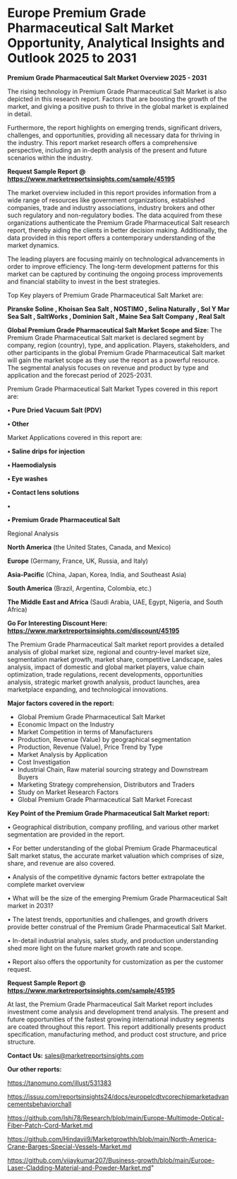 # Europe Premium Grade Pharmaceutical Salt Market Opportunity, Analytical Insights and Outlook 2025 to 2031

<Strong> Premium Grade Pharmaceutical Salt Market Overview 2025 - 2031</strong>

The rising technology in Premium Grade Pharmaceutical Salt Market is also depicted in this research report. Factors that are boosting the growth of the market, and giving a positive push to thrive in the global market is explained in detail.

Furthermore, the report highlights on emerging trends, significant drivers, challenges, and opportunities, providing all necessary data for thriving in the industry. This report market research offers a comprehensive perspective, including an in-depth analysis of the present and future scenarios within the industry.

<strong>Request Sample Report @ <a href=https://www.marketreportsinsights.com/sample/45195>https://www.marketreportsinsights.com/sample/45195</a></strong>

The market overview included in this report provides information from a wide range of resources like government organizations, established companies, trade and industry associations, industry brokers and other such regulatory and non-regulatory bodies. The data acquired from these organizations authenticate the Premium Grade Pharmaceutical Salt research report, thereby aiding the clients in better decision making. Additionally, the data provided in this report offers a contemporary understanding of the market dynamics.

The leading players are focusing mainly on technological advancements in order to improve efficiency. The long-term development patterns for this market can be captured by continuing the ongoing process improvements and financial stability to invest in the best strategies.

Top Key players of Premium Grade Pharmaceutical Salt Market are:

<strong>Piranske Soline , Khoisan Sea Salt , NOSTIMO , Selina Naturally , Sol Y Mar Sea Salt , SaltWorks , Dominion Salt , Maine Sea Salt Company , Real Salt</strong>

<strong><b>Global Premium Grade Pharmaceutical Salt Market Scope and Size:</b></strong>
The Premium Grade Pharmaceutical Salt market is declared segment by company, region (country), type, and application. Players, stakeholders, and other participants in the global Premium Grade Pharmaceutical Salt market will gain the market scope as they use the report as a powerful resource. The segmental analysis focuses on revenue and product by type and application and the forecast period of 2025-2031.

Premium Grade Pharmaceutical Salt Market Types covered in this report are:

<strong>•  Pure Dried Vacuum Salt (PDV) 

•  Other</strong>

Market Applications covered in this report are:

<strong>•  Saline drips for injection 

•  Haemodialysis 

•  Eye washes 

•  Contact lens solutions 

•  

•  Premium Grade Pharmaceutical Salt</strong> 

Regional Analysis

<strong>North America</strong> (the United States, Canada, and Mexico)

<strong>Europe</strong> (Germany, France, UK, Russia, and Italy)

<strong>Asia-Pacific</strong> (China, Japan, Korea, India, and Southeast Asia)

<strong>South America</strong> (Brazil, Argentina, Colombia, etc.)

<strong>The Middle East and Africa</strong> (Saudi Arabia, UAE, Egypt, Nigeria, and South Africa)

<strong>Go For Interesting Discount Here: <a href=https://www.marketreportsinsights.com/discount/45195>https://www.marketreportsinsights.com/discount/45195</a></strong>

The Premium Grade Pharmaceutical Salt market report provides a detailed analysis of global market size, regional and country-level market size, segmentation market growth, market share, competitive Landscape, sales analysis, impact of domestic and global market players, value chain optimization, trade regulations, recent developments, opportunities analysis, strategic market growth analysis, product launches, area marketplace expanding, and technological innovations.

<strong><b>Major factors covered in the report:</b></strong>
<ul>
  <li>Global Premium Grade Pharmaceutical Salt Market </li>
  <li>Economic Impact on the Industry</li>
  <li>Market Competition in terms of Manufacturers</li>
  <li>Production, Revenue (Value) by geographical segmentation</li>
  <li>Production, Revenue (Value), Price Trend by Type</li>
  <li>Market Analysis by Application</li>
  <li>Cost Investigation</li>
  <li>Industrial Chain, Raw material sourcing strategy and Downstream Buyers</li>
  <li>Marketing Strategy comprehension, Distributors and Traders</li>
  <li>Study on Market Research Factors</li>
  <li>Global Premium Grade Pharmaceutical Salt Market Forecast</li>
</ul>

<strong><b>Key Point of the Premium Grade Pharmaceutical Salt Market report:</b></strong>

• Geographical distribution, company profiling, and various other market segmentation are provided in the report.

• For better understanding of the global Premium Grade Pharmaceutical Salt market status, the accurate market valuation which comprises of size, share, and revenue are also covered.

• Analysis of the competitive dynamic factors better extrapolate the complete market overview

• What will be the size of the emerging Premium Grade Pharmaceutical Salt market in 2031?

• The latest trends, opportunities and challenges, and growth drivers provide better construal of the Premium Grade Pharmaceutical Salt Market.

• In-detail industrial analysis, sales study, and production understanding shed more light on the future market growth rate and scope.

• Report also offers the opportunity for customization as per the customer request.

<strong>Request Sample Report @ <a href=https://www.marketreportsinsights.com/sample/45195>https://www.marketreportsinsights.com/sample/45195</a></strong>

At last, the Premium Grade Pharmaceutical Salt Market report includes investment come analysis and development trend analysis. The present and future opportunities of the fastest growing international industry segments are coated throughout this report. This report additionally presents product specification, manufacturing method, and product cost structure, and price structure.

<strong>Contact Us:</strong>
sales@marketreportsinsights.com

<strong>Our other reports:</strong>

<a href=https://tanomuno.com/illust/531383>https://tanomuno.com/illust/531383</a>

<a href=https://issuu.com/reportsinsights24/docs/europelcdtvcorechipmarketadvancementsbehaviorchall>https://issuu.com/reportsinsights24/docs/europelcdtvcorechipmarketadvancementsbehaviorchall</a>

<a href=https://github.com/Ishi78/Research/blob/main/Europe-Multimode-Optical-Fiber-Patch-Cord-Market.md>https://github.com/Ishi78/Research/blob/main/Europe-Multimode-Optical-Fiber-Patch-Cord-Market.md</a>

<a href=https://github.com/Hindavii9/Marketgrowthh/blob/main/North-America-Crane-Barges-Special-Vessels-Market.md>https://github.com/Hindavii9/Marketgrowthh/blob/main/North-America-Crane-Barges-Special-Vessels-Market.md</a>

<a href=https://github.com/vijaykumar207/Business-growth/blob/main/Europe-Laser-Cladding-Material-and-Powder-Market.md>https://github.com/vijaykumar207/Business-growth/blob/main/Europe-Laser-Cladding-Material-and-Powder-Market.md</a>"
